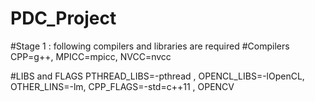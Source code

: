 # PDC_Project

#Stage 1 : following compilers and libraries are required 
#Compilers
CPP=g++, MPICC=mpicc, NVCC=nvcc

#LIBS and FLAGS
PTHREAD_LIBS=-pthread , OPENCL_LIBS=-lOpenCL, OTHER_LINS=-lm, CPP_FLAGS=-std=c++11 , OPENCV
